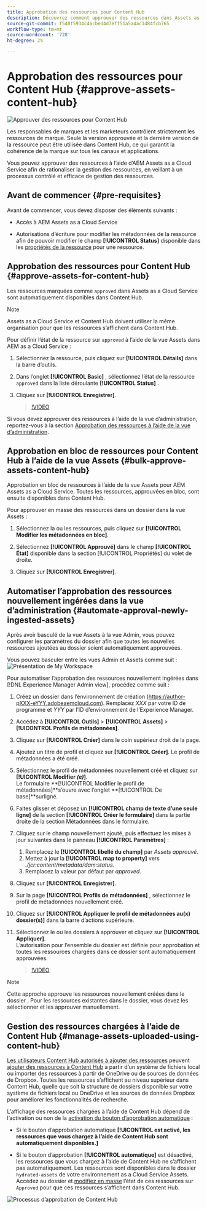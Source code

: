 ```yaml
---
title: Approbation des ressources pour Content Hub
description: Découvrez comment approuver des ressources dans Assets as a Cloud Service pour les rendre disponibles dans Content Hub.
source-git-commit: f540f5934c4acbed4d7eff51a5a4ac1484fcb765
workflow-type: tm+mt
source-wordcount: '728'
ht-degree: 2%

---
```


# Approbation des ressources pour Content Hub {#approve-assets-content-hub}

![Approuver des ressources pour Content Hub](assets/content-hub-approve-assets.png)

Les responsables de marques et les marketeurs contrôlent strictement les ressources de marque. Seule la version approuvée et la dernière version de la ressource peut être utilisée dans Content Hub, ce qui garantit la cohérence de la marque sur tous les canaux et applications.

Vous pouvez approuver des ressources à l’aide d’AEM Assets as a Cloud Service afin de rationaliser la gestion des ressources, en veillant à un processus contrôlé et efficace de gestion des ressources.

## Avant de commencer {#pre-requisites}

Avant de commencer, vous devez disposer des éléments suivants :

* Accès à AEM Assets as a Cloud Service

* Autorisations d’écriture pour modifier les métadonnées de la ressource afin de pouvoir modifier le champ **[!UICONTROL Status]** disponible dans les [propriétés de la ressource](/help/assets/manage-organize-assets-view.md##manage-asset-status) pour une ressource.

## Approbation des ressources pour Content Hub {#approve-assets-for-content-hub}

Les ressources marquées comme `approved` dans Assets as a Cloud Service sont automatiquement disponibles dans Content Hub.

>[!NOTE]
>
>Assets as a Cloud Service et Content Hub doivent utiliser la même organisation pour que les ressources s’affichent dans Content Hub.

Pour définir l’état de la ressource sur `approved` à l’aide de la vue Assets dans AEM as a Cloud Service :

1. Sélectionnez la ressource, puis cliquez sur **[!UICONTROL Détails]** dans la barre d’outils.

1. Dans l’onglet **[!UICONTROL Basic]** , sélectionnez l’état de la ressource `approved` dans la liste déroulante **[!UICONTROL Status]** .
1. Cliquez sur **[!UICONTROL Enregistrer]**.

   >[!VIDEO](https://video.tv.adobe.com/v/3433172)

Si vous devez approuver des ressources à l’aide de la vue d’administration, reportez-vous à la section [Approbation des ressources à l’aide de la vue d’administration](/help/assets/approve-assets.md#approve-assets).

## Approbation en bloc de ressources pour Content Hub à l’aide de la vue Assets {#bulk-approve-assets-content-hub}

Approbation en bloc de ressources à l’aide de la vue Assets pour AEM Assets as a Cloud Service. Toutes les ressources, approuvées en bloc, sont ensuite disponibles dans Content Hub.

Pour approuver en masse des ressources dans un dossier dans la vue Assets :

1. Sélectionnez la ou les ressources, puis cliquez sur **[!UICONTROL Modifier les métadonnées en bloc]**.

1. Sélectionnez **[!UICONTROL Approuvé]** dans le champ **[!UICONTROL État]** disponible dans la section [!UICONTROL Propriétés] du volet de droite.

1. Cliquez sur **[!UICONTROL Enregistrer]**.

## Automatiser l’approbation des ressources nouvellement ingérées dans la vue d’administration {#automate-approval-newly-ingested-assets}

Après avoir basculé de la vue Assets à la vue Admin, vous pouvez configurer les paramètres du dossier afin que toutes les nouvelles ressources ajoutées au dossier soient automatiquement approuvées.

Vous pouvez basculer entre les vues Admin et Assets comme suit :
![Présentation de My Workspace](assets/assets-view.png)

Pour automatiser l’approbation des ressources nouvellement ingérées dans [!DNL Experience Manager Admin view], procédez comme suit :

1. Créez un dossier dans l’environnement de création (https://author-pXXX-eYYY.adobeaemcloud.com). Remplacez _XXX_ par votre ID de programme et _YYY_ par l’ID d’environnement de l’Experience Manager.
1. Accédez à **[!UICONTROL Outils]** > **[!UICONTROL Assets]** > **[!UICONTROL Profils de métadonnées]**.
1. Cliquez sur **[!UICONTROL Créer]** dans le coin supérieur droit de la page.
1. Ajoutez un titre de profil et cliquez sur **[!UICONTROL Créer]**. Le profil de métadonnées a été créé.
1. Sélectionnez le profil de métadonnées nouvellement créé et cliquez sur **[!UICONTROL Modifier _(e)_]**. <br>Le formulaire **[!UICONTROL Modifier le profil de métadonnées]**s’ouvre avec l’onglet **[!UICONTROL De base]**surligné.
1. Faites glisser et déposez un **[!UICONTROL champ de texte d’une seule ligne]** de la section **[!UICONTROL Créer le formulaire]** dans la partie droite de la section Métadonnées dans le formulaire.
1. Cliquez sur le champ nouvellement ajouté, puis effectuez les mises à jour suivantes dans le panneau **[!UICONTROL Paramètres]** :
   1. Remplacez le **[!UICONTROL libellé du champ]** par _Assets approuvé_.
   1. Mettez à jour la **[!UICONTROL map to property]** vers _./jcr:content/metadata/dam:status_.
   1. Remplacez la valeur par défaut par _approved_.

1. Cliquez sur **[!UICONTROL Enregistrer]**.
1. Sur la page **[!UICONTROL Profils de métadonnées]** , sélectionnez le profil de métadonnées nouvellement créé.
1. Cliquez sur **[!UICONTROL Appliquer le profil de métadonnées au(x) dossier(s)]** dans la barre d’actions supérieure.
1. Sélectionnez le ou les dossiers à approuver et cliquez sur **[!UICONTROL Appliquer]**.
   <br> L’autorisation pour l’ensemble du dossier est définie pour approbation et toutes les ressources chargées dans ce dossier sont automatiquement approuvées.

   >[!VIDEO](https://video.tv.adobe.com/v/3427431)

>[!NOTE]
> 
>Cette approche approuve les ressources nouvellement créées dans le dossier . Pour les ressources existantes dans le dossier, vous devez les sélectionner et les approuver manuellement.

## Gestion des ressources chargées à l’aide de Content Hub {#manage-assets-uploaded-using-content-hub}

[ Les utilisateurs Content Hub autorisés à ajouter des ressources](/help/assets/deploy-content-hub.md#onboard-content-hub-users-add-assets) peuvent [ ajouter des ressources à Content Hub](/help/assets/upload-brand-approved-assets.md) à partir d’un système de fichiers local ou importer des ressources à partir de OneDrive ou de sources de données de Dropbox. Toutes les ressources s’affichent au niveau supérieur dans Content Hub, quelle que soit la structure de dossiers disponible sur votre système de fichiers local ou OneDrive et les sources de données Dropbox pour améliorer les fonctionnalités de recherche.

L’affichage des ressources chargées à l’aide de Content Hub dépend de l’activation ou non de la [activation du bouton d’approbation automatique](/help/assets/configure-content-hub-ui-options.md#configure-import-options-content-hub) :

* Si le bouton d’approbation automatique **[!UICONTROL est activé, les ressources que vous chargez à l’aide de Content Hub sont automatiquement disponibles.]**

* Si le bouton d’approbation **[!UICONTROL automatique]** est désactivé, les ressources que vous chargez à l’aide de Content Hub ne s’affichent pas automatiquement. Les ressources sont disponibles dans le dossier `hydrated-assets` de votre environnement as a Cloud Service Assets. Accédez au dossier et [modifiez en masse](#bulk-approve-assets-content-hub) l’état de ces ressources sur `Approved` pour que ces ressources s’affichent dans Content Hub.

![Processus d’approbation de Content Hub](/help/assets/assets/content-hub-approval.png)



